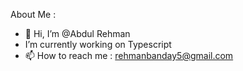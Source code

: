 About Me : 
- 👋 Hi, I’m @Abdul Rehman
-  I’m currently working on Typescript 
- 📫 How to reach me : rehmanbanday5@gmail.com 

<!---
rehmanbanday5/rehmanbanday5 is a ✨ special ✨ repository because its `README.md` (this file) appears on your GitHub profile.
You can click the Preview link to take a look at your changes.
--->
